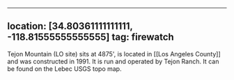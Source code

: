 
---
location: [34.80361111111111, -118.81555555555555]
tag: firewatch
---

Tejon Mountain (LO site) sits at 4875', is located in [[Los Angeles County]] and was constructed in 1991. It is run and operated by Tejon Ranch. It can be found on the Lebec USGS topo map.
